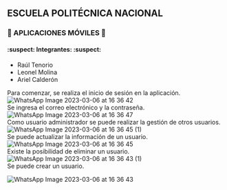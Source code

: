 ## ESCUELA POLITÉCNICA NACIONAL 
### :iphone: APLICACIONES MÓVILES :iphone:
#### :suspect: Integrantes: :suspect:
- Raúl Tenorio 
- Leonel Molina 
- Ariel Calderón

Para comenzar, se realiza el inicio de sesión en la aplicación.
![WhatsApp Image 2023-03-06 at 16 36 42](https://user-images.githubusercontent.com/74626123/223237717-42c27d11-ac4b-47b3-9775-bcee096519f6.jpeg)
</br>Se ingresa el correo electrónico y la contraseña.
![WhatsApp Image 2023-03-06 at 16 36 47](https://user-images.githubusercontent.com/74626123/223237732-162d2ef7-1351-47d7-b410-da3c1027b2a1.jpeg)
</br>Como usuario administrador se puede realizar la gestión de otros usuarios.
![WhatsApp Image 2023-03-06 at 16 36 45 (1)](https://user-images.githubusercontent.com/74626123/223237761-a8845ae5-b8eb-4a89-91d4-5a359ef0075c.jpeg)
</br>Se puede actualizar la información de un usuario.
![WhatsApp Image 2023-03-06 at 16 36 45](https://user-images.githubusercontent.com/74626123/223237795-91f5ddb3-044e-4abf-8e2f-d9a5bf295b2b.jpeg)
</br>Existe la posibilidad de eliminar un usuario.
![WhatsApp Image 2023-03-06 at 16 36 43 (1)](https://user-images.githubusercontent.com/74626123/223237826-c2011306-8551-49ac-acab-30f6987bd38e.jpeg)
</br>Se puede crear un usuario.

![WhatsApp Image 2023-03-06 at 16 36 43](https://user-images.githubusercontent.com/74626123/223237854-5c22b7d9-6443-4965-a928-f20f39c748ef.jpeg)

